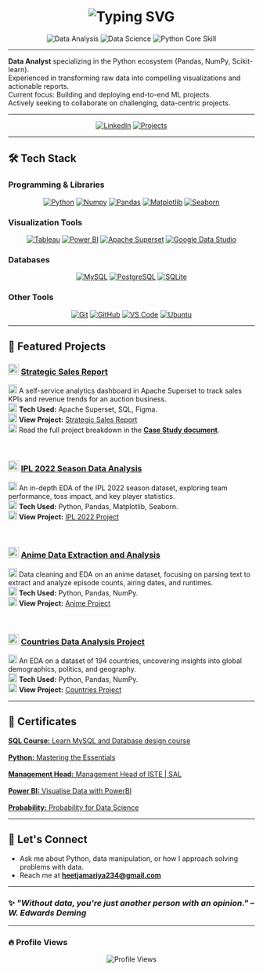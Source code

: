 <h1 align="center">
  <img src="https://readme-typing-svg.demolab.com?font=Fira+Code&pause=1000&color=007ACC&center=true&vCenter=true&width=435&lines=Hi+there%2C+I'm+Heet+Jamariya!;Welcome+to+my+GitHub+profile!" alt="Typing SVG" />
</h1>

<p align="center">
  <img src="https://img.shields.io/badge/Data_Analysis-Experience-007ACC?style=for-the-badge&logo=python&logoColor=white" alt="Data Analysis"/>
  <img src="https://img.shields.io/badge/Data_Science-Passionate-F28C28?style=for-the-badge&logo=jupyter&logoColor=white" alt="Data Science"/>
  <img src="https://img.shields.io/badge/Python-Core_Skill-3776AB?style=for-the-badge&logo=python&logoColor=white" alt="Python Core Skill"/>
</p>

---

<ul style="list-style-type: none; padding-left: 0;">
  <li><strong>Data Analyst</strong> specializing in the Python ecosystem (Pandas, NumPy, Scikit-learn).</li>
  <li>Experienced in transforming raw data into compelling visualizations and actionable reports.</li>
  <li>Current focus: Building and deploying end-to-end ML projects.</li>
  <li>Actively seeking to collaborate on challenging, data-centric projects.</li>
</ul>

---

<p align="center">
  <a href="https://www.linkedin.com/in/heet-jamariya"><img src="https://img.shields.io/badge/LinkedIn-%230077B5.svg?style=for-the-badge&logo=linkedin&logoColor=white" alt="LinkedIn"/></a>
  <a href="https://github.com/Heet-Jamariya?tab=repositories"><img src="https://img.shields.io/badge/Projects-000000?style=for-the-badge&logo=github&logoColor=white" alt="Projects"/></a>
</p>

---

## 🛠️ Tech Stack

### Programming & Libraries
<p align="center">
  <a href="https://www.w3schools.com/python/" target="_blank"><img src="https://img.shields.io/badge/Python-3776AB?style=for-the-badge&logo=python&logoColor=white" alt="Python"/></a>
  <a href="https://www.w3schools.com/python/numpy/" target="_blank"><img src="https://img.shields.io/badge/Numpy-013243?style=for-the-badge&logo=numpy&logoColor=white" alt="Numpy"/></a>
  <a href="https://www.w3schools.com/python/pandas/" target="_blank"><img src="https://img.shields.io/badge/Pandas-150458?style=for-the-badge&logo=pandas&logoColor=white" alt="Pandas"/></a>
  <a href="https://www.w3schools.com/python/matplotlib_intro.asp" target="_blank"><img src="https://img.shields.io/badge/Matplotlib-313840?style=for-the-badge&logo=matplotlib&logoColor=white" alt="Matplotlib"/></a>
  <a href="https://www.w3schools.com/python/seaborn_intro.asp" target="_blank"><img src="https://img.shields.io/badge/Seaborn-3776AB?style=for-the-badge&logo=python&logoColor=white" alt="Seaborn"/></a>
</p>

### Visualization Tools
<p align="center">
  <a href="https://www.tableau.com/learn/get-started" target="_blank"><img src="https://img.shields.io/badge/Tableau-E97627?style=for-the-badge&logo=tableau&logoColor=white" alt="Tableau"/></a>
  <a href="https://learn.microsoft.com/en-us/power-bi/fundamentals/" target="_blank"><img src="https://img.shields.io/badge/PowerBI-F2C811?style=for-the-badge&logo=powerbi&logoColor=black" alt="Power BI"/></a>
  <a href="https://superset.apache.org/docs/intro" target="_blank"><img src="https://img.shields.io/badge/Apache_Superset-00A4A6?style=for-the-badge&logo=apache%20superset&logoColor=white" alt="Apache Superset"/></a>
  <a href="https://support.google.com/looker-studio/" target="_blank"><img src="https://img.shields.io/badge/Google%20Data%20Studio-F8AB00?style=for-the-badge&logo=google-data-studio&logoColor=black" alt="Google Data Studio"/></a>
</p>

### Databases
<p align="center">
  <a href="https://www.w3schools.com/mysql/" target="_blank"><img src="https://img.shields.io/badge/MySQL-4479A1?style=for-the-badge&logo=mysql&logoColor=white" alt="MySQL"/></a>
  <a href="https://www.postgresql.org/docs/current/tutorial.html" target="_blank"><img src="https://img.shields.io/badge/PostgreSQL-4169E1?style=for-the-badge&logo=postgresql&logoColor=white" alt="PostgreSQL"/></a>
  <a href="https://www.sqlite.org/quickstart.html" target="_blank"><img src="https://img.shields.io/badge/SQLite-003B57?style=for-the-badge&logo=sqlite&logoColor=white" alt="SQLite"/></a>
</p>

### Other Tools
<p align="center">
  <a href="https://www.w3schools.com/git/" target="_blank"><img src="https://img.shields.io/badge/Git-F05032?style=for-the-badge&logo=git&logoColor=white" alt="Git"/></a>
  <a href="https://www.w3schools.com/git/git_github_getting_started.asp" target="_blank"><img src="https://img.shields.io/badge/GitHub-181717?style=for-the-badge&logo=github&logoColor=white" alt="GitHub"/></a>
  <a href="https://code.visualstudio.com/docs" target="_blank"><img src="https://img.shields.io/badge/VS_Code-007ACC?style=for-the-badge&logo=visualstudiocode&logoColor=white" alt="VS Code"/></a>
  <a href="https://ubuntu.com/tutorials" target="_blank"><img src="https://img.shields.io/badge/Ubuntu-E95420?style=for-the-badge&logo=ubuntu&logoColor=white" alt="Ubuntu"/></a>
</p>

---

## 📌 Featured Projects

<ul style="list-style-type: none; padding-left: 0;">
  <li>
    <h3><img src="https://cdnjs.cloudflare.com/ajax/libs/twemoji/14.0.2/72x72/1f4c8.png" width="22"/> <a href="https://github.com/Heet-Jamariya/Strategic_Sales_Report">Strategic Sales Report</a></h3>
    <p>
      <img src="https://cdnjs.cloudflare.com/ajax/libs/twemoji/14.0.2/72x72/1f4ca.png" width="18"/> A self-service analytics dashboard in Apache Superset to track sales KPIs and revenue trends for an auction business. <br/>
      <img src="https://cdnjs.cloudflare.com/ajax/libs/twemoji/14.0.2/72x72/1f680.png" width="18"/> <strong>Tech Used:</strong> Apache Superset, SQL, Figma. <br/>
      <img src="https://cdnjs.cloudflare.com/ajax/libs/twemoji/14.0.2/72x72/1f310.png" width="18"/> <strong>View Project:</strong> <a href="https://github.com/Heet-Jamariya/Strategic_Sales_Report">Strategic Sales Report</a> <br/>
      <img src="https://cdnjs.cloudflare.com/ajax/libs/twemoji/14.0.2/72x72/1f4c4.png" width="18"/> Read the full project breakdown in the <a href="https://docs.google.com/document/d/10xZssYWOhIzqghM30zAqdMFC5BcLZPhLcYrfeo4dLxM/edit?usp=sharing"><strong>Case Study document</strong></a>.
    </p>
  </li>
  <br/>
  <li>
    <h3><img src="https://cdnjs.cloudflare.com/ajax/libs/twemoji/14.0.2/72x72/1f3cf.png" width="22"/> <a href="https://github.com/Heet-Jamariya/IPL_2022">IPL 2022 Season Data Analysis</a></h3>
    <p>
      <img src="https://cdnjs.cloudflare.com/ajax/libs/twemoji/14.0.2/72x72/1f4ca.png" width="18"/> An in-depth EDA of the IPL 2022 season dataset, exploring team performance, toss impact, and key player statistics. <br/>
      <img src="https://cdnjs.cloudflare.com/ajax/libs/twemoji/14.0.2/72x72/1f680.png" width="18"/> <strong>Tech Used:</strong> Python, Pandas, Matplotlib, Seaborn. <br/>
      <img src="https://cdnjs.cloudflare.com/ajax/libs/twemoji/14.0.2/72x72/1f310.png" width="18"/> <strong>View Project:</strong> <a href="https://github.com/Heet-Jamariya/IPL_2022">IPL 2022 Project</a>
    </p>
  </li>
  <br/>
  <li>
    <h3><img src="https://cdnjs.cloudflare.com/ajax/libs/twemoji/14.0.2/72x72/1f365.png" width="22"/> <a href="https://github.com/Heet-Jamariya/Anime-Project">Anime Data Extraction and Analysis</a></h3>
    <p>
      <img src="https://cdnjs.cloudflare.com/ajax/libs/twemoji/14.0.2/72x72/1f4ca.png" width="18"/> Data cleaning and EDA on an anime dataset, focusing on parsing text to extract and analyze episode counts, airing dates, and runtimes. <br/>
      <img src="https://cdnjs.cloudflare.com/ajax/libs/twemoji/14.0.2/72x72/1f680.png" width="18"/> <strong>Tech Used:</strong> Python, Pandas, NumPy. <br/>
      <img src="https://cdnjs.cloudflare.com/ajax/libs/twemoji/14.0.2/72x72/1f310.png" width="18"/> <strong>View Project:</strong> <a href="https://github.com/Heet-Jamariya/Anime-Project">Anime Project</a>
    </p>
  </li>
  <br/>
  <li>
    <h3><img src="https://cdnjs.cloudflare.com/ajax/libs/twemoji/14.0.2/72x72/1f30d.png" width="22"/> <a href="https://github.com/Heet-Jamariya/Countries_Project">Countries Data Analysis Project</a></h3>
    <p>
      <img src="https://cdnjs.cloudflare.com/ajax/libs/twemoji/14.0.2/72x72/1f4ca.png" width="18"/> An EDA on a dataset of 194 countries, uncovering insights into global demographics, politics, and geography. <br/>
      <img src="https://cdnjs.cloudflare.com/ajax/libs/twemoji/14.0.2/72x72/1f680.png" width="18"/> <strong>Tech Used:</strong> Python, Pandas, NumPy. <br/>
      <img src="https://cdnjs.cloudflare.com/ajax/libs/twemoji/14.0.2/72x72/1f310.png" width="18"/> <strong>View Project:</strong> <a href="https://github.com/Heet-Jamariya/Countries_Project">Countries Project</a>
    </p>
  </li>
</ul>

---

## 📜 Certificates

<ul style="list-style-type: none; padding-left: 0;">
  <li><a href="https://moonshot.scaler.com/s/sl/xoKdk8QlWa?_gl=1*8n5oc*_gcl_au*NjYwMDEzMTYwLjE3NTE0NzIwMDQ.*FPAU*NjYwMDEzMTYwLjE3NTE0NzIwMDQ.*_ga*MTIzOTExNzY2OS4xNjg4OTI1NDU0*_ga_53S71ZZG1X*czE3NTI4NjMyNjIkbzE2MSRnMSR0MTc1Mjg2MzMwOCRqMTQkbDAkaDE1NzY2MTE4MjE."><strong>SQL Course:</strong> Learn MySQL and Database design course</a></li>
  <br/>
  <li><a href="https://moonshot.scaler.com/s/sl/YVNFdJaPnu?_gl=1*itrjdf*_gcl_au*MTcyNDI1NTUxNS4xNzE3Njg4ODI1*FPAU*ODM0ODM2NjUwLjE3MTYxMzc3Mjg.*_ga*MTIzOTExNzY2OS4xNjg4OTI1NDU0*_ga_53S71ZZG1X*MTcyMDcxOTMzMS43MC4xLjE3MjA3MjM1NjEuMC4wLjQ5Mjc1MDExOA.."><strong>Python:</strong> Mastering the Essentials</a></li>
  <br/>
  <li><a href="https://drive.google.com/file/d/1UgA0oNp55qXpwkJeqckRw71Vg_Whgq-C/view?usp=sharing"><strong>Management Head:</strong> Management Head of ISTE | SAL</a></li>
  <br/>
  <li><a href="https://learners.growthschool.io/certificate/ad22daf1-a875-4dc3-824c-cea1ca768881"><strong>Power BI:</strong> Visualise Data with PowerBI</a></li>
  <br/>
  <li><a href="https://drive.google.com/file/d/1aNCACAGD_k9tm_exZUFKWVfM0JgSq_3N/view?usp=sharing"><strong>Probability:</strong> Probability for Data Science</a></li>
</ul>

---

## 💬 Let's Connect
- Ask me about Python, data manipulation, or how I approach solving problems with data.
- Reach me at **heetjamariya234@gmail.com**

---

### ✨ _"Without data, you're just another person with an opinion." – W. Edwards Deming_

---

### 🔥 Profile Views
<p align="center">
  <img src="https://komarev.com/ghpvc/?username=Heet-Jamariya&label=Profile%20Views&color=0e75b6&style=flat" alt="Profile Views" />
</p>